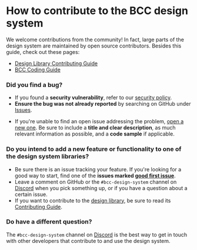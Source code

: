 # How to contribute to the BCC design system

We welcome contributions from the community! In fact, large parts of the design system are maintained by open source contributors. Besides this guide, check out these pages:
- [Design Library Contributing Guide](https://developer.bcc.no/bcc-design/design-library/contributing.html)
- [BCC Coding Guide](https://developer.bcc.no/guides/coding-guide.html)

### Did you find a bug?
- If you found a **security vulnerability**, refer to our [security policy](https://developer.bcc.no/security/).
- **Ensure the bug was not already reported** by searching on GitHub under [Issues](https://github.com/bcc-code/bcc-design/issues).
* If you're unable to find an open issue addressing the problem, [open a new one](https://github.com/bcc-code/bcc-design/issues/new). Be sure to include a **title and clear description**, as much relevant information as possible, and a **code sample** if applicable.

### Do you intend to add a new feature or functionality to one of the design system libraries?
- Be sure there is an issue tracking your feature. If you're looking for a good way to start, find one of the **issues marked [good first issue](https://github.com/bcc-code/bcc-design/issues?q=is:issue+is:open+label:%22good+first+issue%22)**.
- Leave a comment on GitHub or the `#bcc-design-system` channel on [Discord](https://developer.bcc.no/get-involved.html) when you pick something up, or if you have a question about a certain issue.
- If you want to contribute to the [design library](https://developer.bcc.no/bcc-design/design-library/), be sure to read its [Contributing Guide](https://developer.bcc.no/bcc-design/design-library/contributing.html).

### Do have a different question?
The `#bcc-design-system` channel on [Discord](https://developer.bcc.no/get-involved.html) is the best way to get in touch with other developers that contribute to and use the design system.
